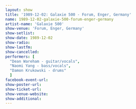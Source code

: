 ```yaml
---
layout: show
title: '1989-12-02: Galaxie 500 - Forum, Enger, Germany'
name: 1989-12-02-galaxie-500-forum-enger-germany
artist-name: 'Galaxie 500'
show-venue: 'Forum, Enger, Germany'
show-setlist: 
show-date: 1989-12-02
show-radio: 
show-lastfm: 
show-cancelled: 
performers: [
  "Dean Wareham - guitar/vocals",
  "Naomi Yang - bass/vocals",
  "Damon Krukowski - drums"
  ]
facebook-event-url: 
show-poster-url: 
show-ticket-url: 
show-venue-website: 
show-additional: 
---
```


